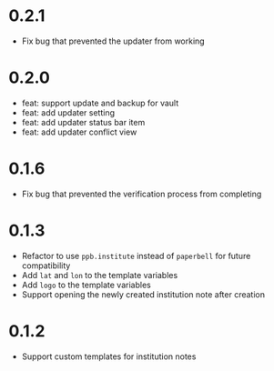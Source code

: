 # 0.2.1

- Fix bug that prevented the updater from working


# 0.2.0

- feat: support update and backup for vault
- feat: add updater setting
- feat: add updater status bar item
- feat: add updater conflict view

# 0.1.6

- Fix bug that prevented the verification process from completing


# 0.1.3

- Refactor to use `ppb.institute` instead of `paperbell` for future compatibility
- Add `lat` and `lon` to the template variables
- Add `logo` to the template variables
- Support opening the newly created institution note after creation

# 0.1.2

- Support custom templates for institution notes
